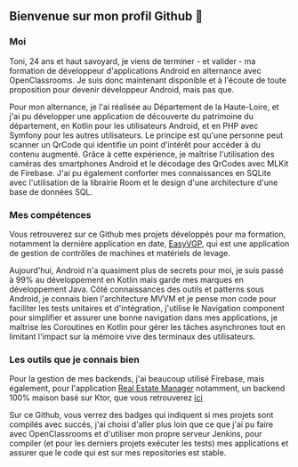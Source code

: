 ## Bienvenue sur mon profil Github :wave:

### Moi

Toni, 24 ans et haut savoyard, je viens de terminer - et valider - ma formation de développeur d'applications Android en alternance avec OpenClassrooms. Je suis donc maintenant disponible et à l'écoute de toute proposition pour devenir développeur Android, mais pas que.

Pour mon alternance, je l'ai réalisée au Département de la Haute-Loire, et j'ai pu développer une application de découverte du patrimoine du département, en Kotlin pour les utilisateurs Android, et en PHP avec Symfony pour les autres utilisateurs. Le principe est qu'une personne peut scanner un QrCode qui identifie un point d'intérêt pour accéder à du contenu augmenté. Grâce à cette expérience, je maîtrise l'utilisation des caméras des smartphones Android et le décodage des QrCodes avec MLKit de Firebase. J'ai pu également conforter mes connaissances en SQLite avec l'utilisation de la librairie Room et le design d'une architecture d'une base de données SQL.

### Mes compétences

Vous retrouverez sur ce Github mes projets développés pour ma formation, notamment la dernière application en date, [EasyVGP](https://github.com/skichrome/easy-vgp-oc), qui est une application de gestion de contrôles de machines et matériels de levage. 

Aujourd'hui, Android n'a quasiment plus de secrets pour moi, je suis passé à 99% au développement en Kotlin mais garde mes marques en développement Java. Côté connaissances des outils et patterns sous Android, je connais bien l'architecture MVVM et je pense mon code pour faciliter les tests unitaires et d'intégration, j'utilise le Navigation component pour simplifier et assurer une bonne navigation dans mes applications, je maîtrise les Coroutines en Kotlin pour gérer les tâches asynchrones tout en limitant l'impact sur la mémoire vive des terminaux des utilisateurs.

### Les outils que je connais bien

Pour la gestion de mes backends, j'ai beaucoup utilisé Firebase, mais également, pour l'application [Real Estate Manager](https://github.com/skichrome/RealEstateManager) notamment, un backend 100% maison basé sur Ktor, que vous retrouverez [ici](https://github.com/skichrome/ktor-real-estate-manager)

Sur ce Github, vous verrez des badges qui indiquent si mes projets sont compilés avec succès, j'ai choisi d'aller plus loin que ce que j'ai pu faire avec OpenClassrooms et d'utiliser mon propre serveur Jenkins, pour compiler (et pour les derniers projets exécuter les tests) mes applications et assurer que le code qui est sur mes repositories est stable.
